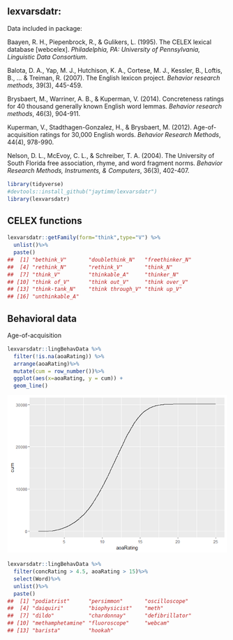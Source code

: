 lexvarsdatr:
------------

Data included in package:

Baayen, R. H., Piepenbrock, R., & Gulikers, L. (1995). The CELEX lexical database \[webcelex\]. *Philadelphia, PA: University of Pennsylvania, Linguistic Data Consortium*.

Balota, D. A., Yap, M. J., Hutchison, K. A., Cortese, M. J., Kessler, B., Loftis, B., ... & Treiman, R. (2007). The English lexicon project. *Behavior research methods*, 39(3), 445-459.

Brysbaert, M., Warriner, A. B., & Kuperman, V. (2014). Concreteness ratings for 40 thousand generally known English word lemmas. *Behavior research methods*, 46(3), 904-911.

Kuperman, V., Stadthagen-Gonzalez, H., & Brysbaert, M. (2012). Age-of-acquisition ratings for 30,000 English words. *Behavior Research Methods*, 44(4), 978-990.

Nelson, D. L., McEvoy, C. L., & Schreiber, T. A. (2004). The University of South Florida free association, rhyme, and word fragment norms. *Behavior Research Methods, Instruments, & Computers*, 36(3), 402-407.

``` r
library(tidyverse)
#devtools::install_github("jaytimm/lexvarsdatr")
library(lexvarsdatr)
```

CELEX functions
---------------

``` r
lexvarsdatr::getFamily(form="think",type="V") %>%
  unlist()%>%
  paste()
##  [1] "bethink_V"       "doublethink_N"   "freethinker_N"  
##  [4] "rethink_N"       "rethink_V"       "think_N"        
##  [7] "think_V"         "thinkable_A"     "thinker_N"      
## [10] "think of_V"      "think out_V"     "think over_V"   
## [13] "think-tank_N"    "think through_V" "think up_V"     
## [16] "unthinkable_A"
```

Behavioral data
---------------

Age-of-acquisition

``` r
lexvarsdatr::lingBehavData %>%
  filter(!is.na(aoaRating)) %>%
  arrange(aoaRating)%>%
  mutate(cum = row_number())%>%
  ggplot(aes(x=aoaRating, y = cum)) +
  geom_line()
```

![](README-unnamed-chunk-4-1.png)

``` r
lexvarsdatr::lingBehavData %>%
  filter(concRating > 4.5, aoaRating > 15)%>%
  select(Word)%>%
  unlist()%>%
  paste()
##  [1] "podiatrist"      "persimmon"       "oscilloscope"   
##  [4] "daiquiri"        "biophysicist"    "meth"           
##  [7] "dildo"           "chardonnay"      "defibrillator"  
## [10] "methamphetamine" "fluoroscope"     "webcam"         
## [13] "barista"         "hookah"
```
